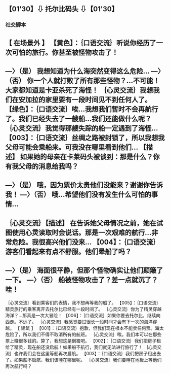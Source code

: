 ## 【01'30】⇩ 托尔比码头 ⇩【01'30】
### 社交脚本 
【 在场景外 】
【黄色】：｛口语交流｝听说你经历了一次可怕的旅行。你甚至被怪物攻击了！
--------------------------------------------
—〉（是）
我想知道为什么海突然变得这么危险…
—〉（否）
你一个人就打败了所有那些怪物？…不可能！大家都知道是卡亚杀死了海怪！
｛心灵交流｝我想我们在安加拉的家里要有一段时间见不到任何人了。
【绿色】：｛口语交流｝唉…我想我们暂时不会再航行了。我们已经失去了一艘船…我们还能做什么呢？
｛心灵交流｝我觉得那艘失踪的船一定遇到了海怪…
【003】：｛口语交流｝丝绸之路被封锁了，所以我想我父母可能会乘船来。可我没在哪里看到他们…
【描述】 如果她的母亲在卡莱码头被谈到：那是什么？你有我父母的消息给我吗？
--------------------------------------------
—〉（是）
哦，因为票价太贵他们没能来？谢谢你告诉我！
—〉（否）
哦…希望他们没有发生什么可怕的事情…
--------------------------------------------
｛心灵交流｝【描述】 在告诉她父母情况之前，她在试图使用心灵读取时会说话。那是一次艰难的航行…非常危险。我很高兴他们没来…
【004】：｛口语交流｝游客们看起来有点不舒服。他们晕船了吗？
--------------------------------------------
—〉（是）
海面很平静，但那个怪物确实让他们颠簸了一下。
—〉（否）
船被怪物攻击了？差一点就沉了？哇！
--------------------------------------------
｛心灵交流｝看到乘客们的表情，我不想再等我的船了。
【005】：｛口语交流｝精灵旅行的乘客离开去托尔比已经有一段时间了。
｛心灵交流｝你为了精灵穿越海洋？…那真是一次大冒险！
【006】：｛口语交流｝如果你要去托尔比，继续向西走。不远了。
｛心灵交流｝我感觉要过很长一段时间才会有下一次的海洋穿越。
【 建筑 】
【001】：｛口语交流｝抱歉，但我们现在根本不能卖任何票。海太危险了，所以我们不得不取消所有的航班。
｛心灵交流｝唉。我们本可以在那些票上赚很多钱的。算了，我想这是倒霉吧。
【002】：｛口语交流｝我们把房子租给了精灵，现在船还没启航！如果船不航行，我们就无法进行旅行了！
｛心灵交流｝也许我们会在这里等船再次启航。
【003】：｛口语交流｝我们把房子租出去了。如果船不启航，我们该睡在哪里呢。
｛心灵交流｝我们要睡在地板上等他们再次航行吗？